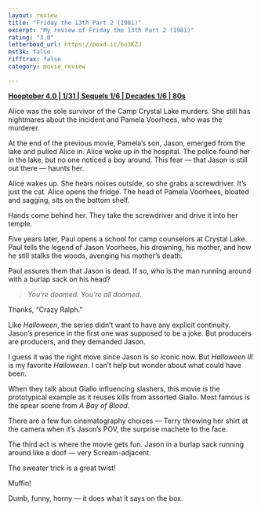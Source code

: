 ```yaml
---
layout: review
title: "Friday the 13th Part 2 (1981)"
excerpt: "My review of Friday the 13th Part 2 (1981)"
rating: "3.0"
letterboxd_url: https://boxd.it/6o3KZJ
mst3k: false
rifftrax: false
category: movie_review

---
```


<b><a href="https://boxd.it/pRNg0/detail">Hooptober 4.0 | 1/31 | Sequels 1/6 | Decades 1/6 | 80s</a></b>

Alice was the sole survivor of the Camp Crystal Lake murders. She still has nightmares about the incident and Pamela Voorhees, who was the murderer.

At the end of the previous movie, Pamela’s son, Jason, emerged from the lake and pulled Alice in. Alice woke up in the hospital. The police found her in the lake, but no one noticed a boy around. This fear — that Jason is still out there — haunts her.

Alice wakes up. She hears noises outside, so she grabs a screwdriver. It’s just the cat. Alice opens the fridge. The head of Pamela Voorhees, bloated and sagging, sits on the bottom shelf.

Hands come behind her. They take the screwdriver and drive it into her temple.

Five years later, Paul opens a school for camp counselors at Crystal Lake. Paul tells the legend of Jason Voorhees, his drowning, his mother, and how he still stalks the woods, avenging his mother’s death.

Paul assures them that Jason is dead. If so, who is the man running around with a burlap sack on his head?

<blockquote><i>You’re doomed. You’re all doomed.</i></blockquote>

Thanks, “Crazy Ralph.”

Like <i>Halloween</i>, the series didn’t want to have any explicit continuity. Jason’s presence in the first one was supposed to be a joke. But producers are producers, and they demanded Jason.

I guess it was the right move since Jason is so iconic now. But <i>Halloween III</i> is my favorite <i>Halloween</i>. I can’t help but wonder about what could have been.

When they talk about Giallo influencing slashers, this movie is the prototypical example as it reuses kills from assorted Giallo. Most famous is the spear scene from <i>A Bay of Blood</i>.

There are a few fun cinematography choices — Terry throwing her shirt at the camera when it’s Jason’s POV, the surprise machete to the face.

The third act is where the movie gets fun. Jason in a burlap sack running around like a doof — very Scream-adjacent.

The sweater trick is a great twist!

Muffin!

Dumb, funny, horny — it does what it says on the box.